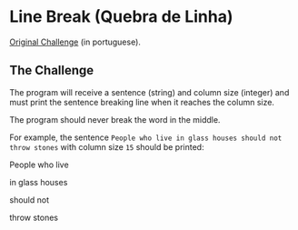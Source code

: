 # Line Break (Quebra de Linha)
[Original Challenge](http://dojopuzzles.com/problemas/exibe/quebra-de-linha/) (in portuguese).
## The Challenge
The program will receive a sentence (string) and column size (integer) and must print the sentence breaking line when it reaches the column size.

The program should never break the word in the middle.

For example, the sentence `People who live in glass houses should not throw stones` with column size `15` should be printed:

People who live

in glass houses

should not

throw stones